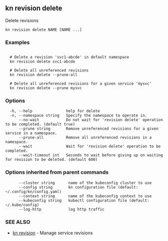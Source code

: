## kn revision delete

Delete revisions

```
kn revision delete NAME [NAME ...]
```

### Examples

```

  # Delete a revision 'svc1-abcde' in default namespace
  kn revision delete svc1-abcde

  # Delete all unreferenced revisions
  kn revision delete --prune-all

  # Delete all unreferenced revisions for a given service 'mysvc'
  kn revision delete --prune mysvc
```

### Options

```
  -h, --help               help for delete
  -n, --namespace string   Specify the namespace to operate in.
      --no-wait            Do not wait for 'revision delete' operation to be completed. (default true)
      --prune string       Remove unreferenced revisions for a given service in a namespace.
      --prune-all          Remove all unreferenced revisions in a namespace.
      --wait               Wait for 'revision delete' operation to be completed.
      --wait-timeout int   Seconds to wait before giving up on waiting for revision to be deleted. (default 600)
```

### Options inherited from parent commands

```
      --cluster string      name of the kubeconfig cluster to use
      --config string       kn configuration file (default: ~/.config/kn/config.yaml)
      --context string      name of the kubeconfig context to use
      --kubeconfig string   kubectl configuration file (default: ~/.kube/config)
      --log-http            log http traffic
```

### SEE ALSO

* [kn revision](kn_revision.md)	 - Manage service revisions

